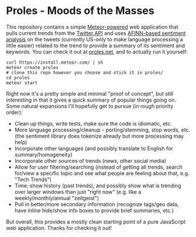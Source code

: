 Proles - Moods of the Masses
=======

This repository contains a simple [Meteor-powered](https://the.meteor.com/) web application that pulls current trends from the [Twitter API](https://dev.twitter.com/) and uses [AFINN-based sentiment analysis](https://www.npmjs.org/package/sentiment) on the tweets (currently US-only to make language processing a little easier) related to the trend to provide a summary of its sentiment and keywords. You can check it out at [proles.net](http://proles.net/), and to actually run it yourself:

    curl https://install.meteor.com/ | sh
    meteor create proles
    # clone this repo however you choose and stick it in proles/
    cd proles
    meteor start

Right now it's a pretty simple and minimal "proof of concept", but still interesting in that it gives a quick summary of popular things going on. Some natural expansions I'll hopefully get to pursue (in rough priority order):
- Clean up things, write tests, make sure the code is idiomatic, etc.
- More language processing/cleanup - porting/stemming, stop words, etc. (the sentiment library does tokenize already but more processing may help)
- Incorporate other languages (and possibly translate to English for summary/homogeneity)
- Incorporate other sources of trends (news, other social media)
- Allow for user filtering/searching (instead of getting all trends, search for/view a specific topic and see what people are feeling about that, e.g. "Tech Trends")
- Time: show history (past trends), and possibly show what is trending over larger windows than just "right now" (e.g. like a weekly/monthly/annual "zeitgeist")
- Pull in better/more secondary information (recognize tags/geo data, have inline hide/show info boxes to provide brief summaries, etc.)

But overall, this provides a mostly clean starting point of a pure JavaScript web application. Thanks for checking it out!
